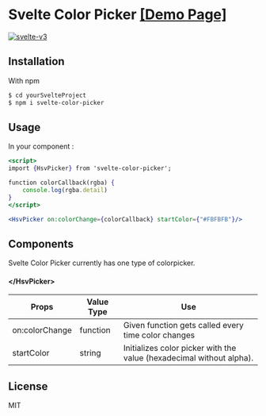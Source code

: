 # Svelte Color Picker [\[Demo Page\]](https://qintarp.github.io/svelte-color-picker)
 [![svelte-v3](https://img.shields.io/badge/svelte-v3-blueviolet.svg)](https://svelte.dev)
## Installation

With npm
```sh
$ cd yourSvelteProject
$ npm i svelte-color-picker
```

## Usage
In your component :
```jsx
<script>
import {HsvPicker} from 'svelte-color-picker';

function colorCallback(rgba) {
	console.log(rgba.detail)
}
</script>

<HsvPicker on:colorChange={colorCallback} startColor={"#FBFBFB"}/>
```


## Components

Svelte Color Picker currently has one type of colorpicker.

#### \</HsvPicker>
| Props | Value Type | Use |
| ------ | ------ | ------ |
| on:colorChange | function | Given function gets called every time color changes |
| startColor | string | Initializes color picker with the value (hexadecimal without alpha). |

License
----

MIT

